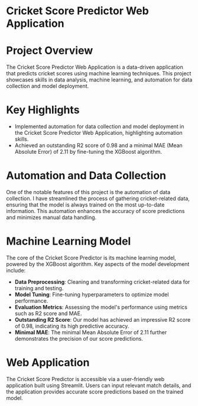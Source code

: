 # Cricket Score Predictor Web Application

# Project Overview
The Cricket Score Predictor Web Application is a data-driven application that predicts cricket scores using machine learning techniques. This project showcases skills in data analysis, machine learning, and automation for data collection and model deployment.

# Key Highlights
- Implemented automation for data collection and model deployment in the Cricket Score Predictor Web Application, highlighting automation skills.
- Achieved an outstanding R2 score of 0.98 and a minimal MAE (Mean Absolute Error) of 2.11 by fine-tuning the XGBoost algorithm.

# Automation and Data Collection
One of the notable features of this project is the automation of data collection. I have streamlined the process of gathering cricket-related data, ensuring that the model is always trained on the most up-to-date information. This automation enhances the accuracy of score predictions and minimizes manual data handling.

# Machine Learning Model
The core of the Cricket Score Predictor is its machine learning model, powered by the XGBoost algorithm. Key aspects of the model development include:

- **Data Preprocessing**: Cleaning and transforming cricket-related data for training and testing.
- **Model Tuning**: Fine-tuning hyperparameters to optimize model performance.
- **Evaluation Metrics**: Assessing the model's performance using metrics such as R2 score and MAE.
- **Outstanding R2 Score**: Our model has achieved an impressive R2 score of 0.98, indicating its high predictive accuracy.
- **Minimal MAE**: The minimal Mean Absolute Error of 2.11 further demonstrates the precision of our score predictions.

# Web Application
The Cricket Score Predictor is accessible via a user-friendly web application built using Streamlit. Users can input relevant match details, and the application provides accurate score predictions based on the trained model.
